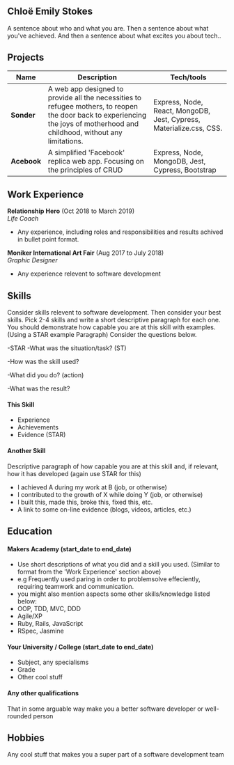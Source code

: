 ## Chloë Emily Stokes

A sentence about who and what you are. Then a sentence about what you've achieved. And then a sentence about what excites you about tech..

## Projects

| Name                         | Description       | Tech/tools        |
| ---------------------------- | ----------------- | ----------------- |
| **Sonder**                   | A web app designed to provide all the necessities to refugee mothers, to reopen the door back to experiencing the joys of motherhood and childhood, without any limitations. | Express, Node, React, MongoDB, Jest, Cypress, Materialize.css, CSS. |
| **Acebook** | A simplified 'Facebook' replica web app. Focusing on the principles of CRUD | Express, Node, MongoDB, Jest, Cypress, Bootstrap              |

## Work Experience

**Relationship Hero** (Oct 2018 to March 2019)  
_Life Coach_

- Any experience, including roles and responsibilities and results achived in bullet point format.

**Moniker International Art Fair** (Aug 2017 to July 2018)  
_Graphic Designer_

- Any experience relevent to software development

## Skills

Consider skills relevent to software development. Then consider your best skills. Pick 2-4 skills and write a short descriptive paragraph for each one. You should demonstrate how capable you are at this skill with examples.
(Using a STAR example Paragraph) Consider the questions below.

-STAR
-What was the situation/task? (ST)

-How was the skill used?

-What did you do? (action)

-What was the result?


#### This Skill

- Experience
- Achievements
- Evidence (STAR)

#### Another Skill

Descriptive paragraph of how capable you are at this skill and, if relevant, how it has developed (again use STAR for this)

- I achieved A during my work at B (job, or otherwise)
- I contributed to the growth of X while doing Y (job, or otherwise)
- I built this, made this, broke this, fixed this, etc.
- A link to some on-line evidence (blogs, videos, articles, etc.)

## Education

#### Makers Academy (start_date to end_date)
- Use short descriptions of what you did and a skill you used. (Similar to format from the 'Work Experience' section above)
- e.g Frequently used paring in order to problemsolve effeciently, requiring teamwork and communication.
- you might also mention aspects some other skills/knowledge listed below: 
- OOP, TDD, MVC, DDD
- Agile/XP
- Ruby, Rails, JavaScript
- RSpec, Jasmine

#### Your University / College (start_date to end_date)

- Subject, any specialisms
- Grade
- Other cool stuff

#### Any other qualifications

That in some arguable way make you a better software developer or well-rounded person

## Hobbies

Any cool stuff that makes you a super part of a software development team
